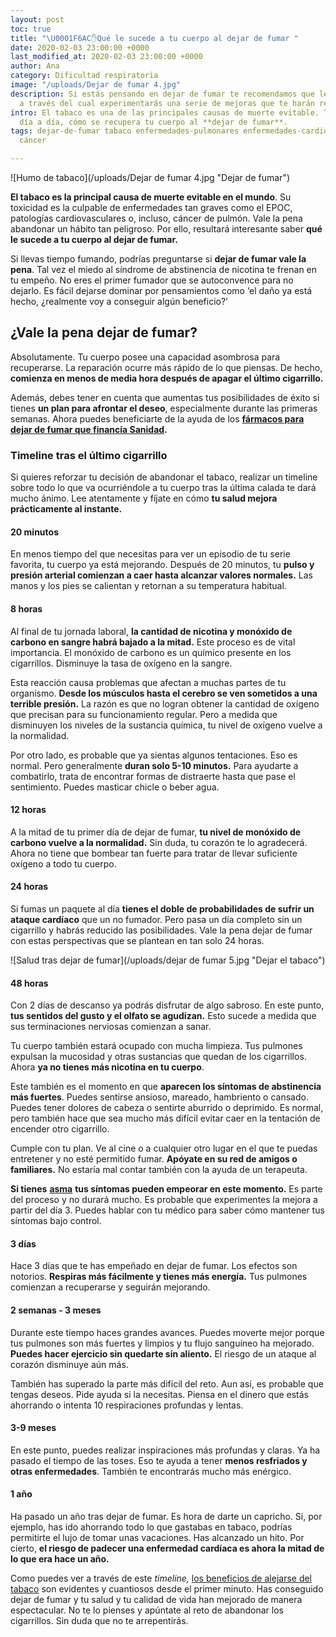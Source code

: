 ```yaml
---
layout: post
toc: true
title: "\U0001F6AC✋Qué le sucede a tu cuerpo al dejar de fumar "
date: 2020-02-03 23:00:00 +0000
last_modified_at: 2020-02-03 23:00:00 +0000
author: Ana
category: Dificultad respiratoria
image: "/uploads/Dejar de fumar 4.jpg"
description: Si estás pensando en dejar de fumar te recomendamos que leas el timeline
  a través del cual experimentarás una serie de mejoras que te harán reforzar tu decisión.
intro: El tabaco es una de las principales causas de muerte evitable. Te contamos,
  día a día, cómo se recupera tu cuerpo al **dejar de fumar**.
tags: dejar-de-fumar tabaco enfermedades-pulmonares enfermedades-cardiovasculares
  cáncer

---
```

![Humo de tabaco](/uploads/Dejar de fumar 4.jpg "Dejar de fumar")

**El tabaco es la principal causa de muerte evitable en el mundo**. Su toxicidad es la culpable de enfermedades tan graves como el EPOC, patologías cardiovasculares o, incluso, cáncer de pulmón. Vale la pena abandonar un hábito tan peligroso. Por ello, resultará interesante saber **qué le sucede a tu cuerpo al dejar de fumar.**

Si llevas tiempo fumando, podrías preguntarse si **dejar de fumar vale la pena**. Tal vez el miedo al síndrome de abstinencia de nicotina te frenan en tu empeño. No eres el primer fumador que se autoconvence para no dejarlo. Es fácil dejarse dominar por pensamientos como ‘el daño ya está hecho, ¿realmente voy a conseguir algún beneficio?’

## ¿Vale la pena dejar de fumar?

Absolutamente. Tu cuerpo posee una capacidad asombrosa para recuperarse. La reparación ocurre más rápido de lo que piensas. De hecho, **comienza en menos de media hora después de apagar el último cigarrillo.**

Además, debes tener en cuenta que aumentas tus posibilidades de éxito si tienes **un plan para afrontar el deseo**, especialmente durante las primeras semanas. Ahora puedes beneficiarte de la ayuda de los [**fármacos para dejar de fumar que financia Sanidad**](https://zenseiapp.com/salud%20respiratoria/sanidad-financiar%C3%A1-un-segundo-medicamento-para-dejar-de-fumar/)**.**

### Timeline tras el último cigarrillo

Si quieres reforzar tu decisión de abandonar el tabaco, realizar un timeline sobre todo lo que va ocurriéndole a tu cuerpo tras la última calada te dará mucho ánimo. Lee atentamente y fíjate en cómo **tu salud mejora prácticamente al instante.**

#### 20 minutos

En menos tiempo del que necesitas para ver un episodio de tu serie favorita, tu cuerpo ya está mejorando. Después de 20 minutos, tu **pulso y presión arterial comienzan a caer hasta alcanzar valores normales.** Las manos y los pies se calientan y retornan a su temperatura habitual.

#### 8 horas

Al final de tu jornada laboral, **la cantidad de nicotina y monóxido de carbono en sangre habrá bajado a la mitad.** Este proceso es de vital importancia. El monóxido de carbono es un químico presente en los cigarrillos. Disminuye la tasa de oxígeno en la sangre.

Esta reacción causa problemas que afectan a muchas partes de tu organismo. **Desde los músculos hasta el cerebro se ven sometidos a una terrible presión.** La razón es que no logran obtener la cantidad de oxígeno que precisan para su funcionamiento regular. Pero a medida que disminuyen los niveles de la sustancia química, tu nivel de oxígeno vuelve a la normalidad.

Por otro lado, es probable que ya sientas algunos tentaciones. Eso es normal. Pero generalmente **duran solo 5-10 minutos.** Para ayudarte a combatirlo, trata de encontrar formas de distraerte hasta que pase el sentimiento. Puedes masticar chicle o beber agua.

#### 12 horas

A la mitad de tu primer día de dejar de fumar, **tu nivel de monóxido de carbono vuelve a la normalidad.** Sin duda, tu corazón te lo agradecerá. Ahora no tiene que bombear tan fuerte para tratar de llevar suficiente oxígeno a todo tu cuerpo.

#### 24 horas

Si fumas un paquete al día **tienes el doble de probabilidades de sufrir un ataque cardíaco** que un no fumador. Pero pasa un día completo sin un cigarrillo y habrás reducido las posibilidades. Vale la pena dejar de fumar con estas perspectivas que se plantean en tan solo 24 horas.

![Salud tras dejar de fumar](/uploads/dejar de fumar 5.jpg "Dejar el tabaco")

#### 48 horas

Con 2 días de descanso ya podrás disfrutar de algo sabroso. En este punto, **tus sentidos del gusto y el olfato se agudizan.** Esto sucede a medida que sus terminaciones nerviosas comienzan a sanar.

Tu cuerpo también estará ocupado con mucha limpieza. Tus pulmones expulsan la mucosidad y otras sustancias que quedan de los cigarrillos. Ahora **ya no tienes más nicotina en tu cuerpo**.

Este también es el momento en que **aparecen los síntomas de abstinencia más fuertes**. Puedes sentirse ansioso, mareado, hambriento o cansado. Puedes tener dolores de cabeza o sentirte aburrido o deprimido. Es normal, pero también hace que sea mucho más difícil evitar caer en la tentación de encender otro cigarrillo.

Cumple con tu plan. Ve al cine o a cualquier otro lugar en el que te puedas entretener y no esté permitido fumar. **Apóyate en su red de amigos o familiares.** No estaría mal contar también con la ayuda de un terapeuta.

**Si tienes** [**asma**](https://zenseiapp.com/asma/como-disminuir-ataques-asma/) **tus síntomas pueden empeorar en este momento.** Es parte del proceso y no durará mucho. Es probable que experimentes la mejora a partir del día 3. Puedes hablar con tu médico para saber cómo mantener tus síntomas bajo control.

#### 3 días

Hace 3 días que te has empeñado en dejar de fumar. Los efectos son notorios. **Respiras más fácilmente y tienes más energía.** Tus pulmones comienzan a recuperarse y seguirán mejorando.

#### 2 semanas - 3 meses

Durante este tiempo haces grandes avances. Puedes moverte mejor porque tus pulmones son más fuertes y limpios y tu flujo sanguíneo ha mejorado. **Puedes hacer ejercicio sin quedarte sin aliento.** El riesgo de un ataque al corazón disminuye aún más.

También has superado la parte más difícil del reto. Aun así, es probable que tengas deseos. Pide ayuda si la necesitas. Piensa en el dinero que estás ahorrando o intenta 10 respiraciones profundas y lentas.

#### 3-9 meses

En este punto, puedes realizar inspiraciones más profundas y claras. Ya ha pasado el tiempo de las toses. Eso te ayuda a tener **menos resfriados y otras enfermedades**. También te encontrarás mucho más enérgico.

#### 1 año

Ha pasado un año tras dejar de fumar. Es hora de darte un capricho. Si, por ejemplo, has ido ahorrando todo lo que gastabas en tabaco, podrías permitirte el lujo de tomar unas vacaciones. Has alcanzado un hito. Por cierto, **el riesgo de padecer una enfermedad cardíaca es ahora la mitad de lo que era hace un año.**

Como puedes ver a través de este _timeline,_ [los beneficios de alejarse del tabaco](https://fundaciondelcorazon.com/corazon-facil/blog-impulso-vital/2899-icomo-mejora-el-organismo-al-dejar-de-fumar.html) son evidentes y cuantiosos desde el primer minuto. Has conseguido dejar de fumar y tu salud y tu calidad de vida han mejorado de manera espectacular. No te lo pienses y apúntate al reto de abandonar los cigarrillos. Sin duda que no te arrepentirás.